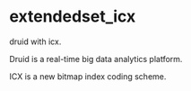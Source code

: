 # extendedset_icx
druid with icx. 

Druid is a real-time big data analytics platform.

ICX is a new bitmap index coding scheme.
